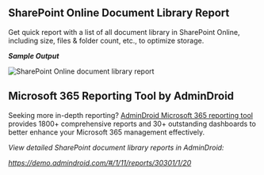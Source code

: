 ﻿## SharePoint Online Document Library Report
Get quick report with a list of all document library in SharePoint Online, including size, files & folder count, etc., to optimize storage.

***Sample Output***

![SharePoint Online document library report](https://o365reports.com/wp-content/uploads/2024/06/SharePoint-document-library-report-Sample-output.png)
## Microsoft 365 Reporting Tool by AdminDroid
Seeking more in-depth reporting? [AdminDroid Microsoft 365 reporting tool](https://admindroid.com/?src=GitHub) provides 1800+ comprehensive reports and 30+ outstanding dashboards to better enhance your Microsoft 365 management effectively.

*View detailed SharePoint document library reports in AdminDroid:*

*<https://demo.admindroid.com/#/1/11/reports/30301/1/20>*